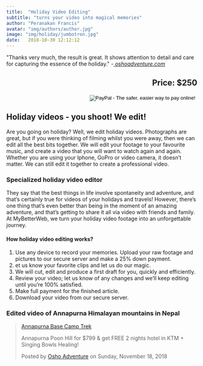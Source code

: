 ```yaml
---
title:  "Holiday Video Editing"
subtitle: "turns your video into magical memories"
author: "Peranakan Francis"
avatar: "img/authors/author.jpg"
image: "img/holiday/jumbotron.jpg"
date:   2018-10-30 12:12:12
---
```

"Thanks very much, the result is great. It shows attention to detail and care for capturing the essence of the holiday." -<a href="https://www.facebook.com/oshoworldadventures/videos/186371325604026/" target="_blank"><i> oshoadventure.com</i></a>

<div style="text-align: right">
<h2>Price: $250</h2></div>
<div align="right">
<form action="https://www.paypal.com/cgi-bin/webscr" method="post" target="_top">
<input type="hidden" name="cmd" value="_s-xclick">
<input type="hidden" name="hosted_button_id" value="4CCHGXBW33VSQ">
<input type="image" src="https://www.paypalobjects.com/en_US/i/btn/btn_buynowCC_LG.gif" border="0" name="submit" alt="PayPal - The safer, easier way to pay online!">
<img alt="" border="0" src="https://www.paypalobjects.com/en_US/i/scr/pixel.gif" width="1" height="1">
</form>
</div>

##  Holiday videos - you shoot! We edit!
Are you going on holiday? Well, we edit holiday videos. Photographs are great, but if you were thinking of filming whilst you were away, then we can edit all the best bits together. We will edit your footage to your favourite music, and create a video that you will want to watch again and again. Whether you are using your Iphone, GoPro or video camera, it doesn’t matter. We can still edit it together to create a professional video.

### Specialized holiday video editor
They say that the best things in life involve spontaneity and adventure, and that’s certainly true for videos of your holidays and travels! However, there’s one thing that’s even better than being in the moment of an amazing adventure, and that’s getting to share it all via video with friends and family. At MyBetterWeb, we turn your holiday video footage into an unforgettable journey.

#### How holiday video editing works?

1. Use any device to record your memories. Upload your raw footage and pictures to our secure server and make a 25% down payment.
2. et us know your favorite clips and let us do our magic.
3. We will cut, edit and produce a first draft for you, quickly and efficiently.
4. Review your video; let us know of any changes and we’ll keep editing until you’re 100% satisfied.
5. Make full payment for the finished article.
6. Download your video from our secure server.

### Edited video of Annapurna Himalayan mountains in Nepal
<div class="fb-video" data-href="https://www.facebook.com/oshoworldadventures/videos/186371325604026/" data-width="640" data-show-text="false"><blockquote cite="https://www.facebook.com/oshoworldadventures/videos/186371325604026/" class="fb-xfbml-parse-ignore"><a href="https://www.facebook.com/oshoworldadventures/videos/186371325604026/">Annapurna Base Camp Trek</a><p>Annapurna Poon Hill for $799 &amp; get FREE 2 nights hotel in KTM + Singing Bowls Healing!</p>Posted by <a href="https://www.facebook.com/oshoworldadventures/">Osho Adventure</a> on Sunday, November 18, 2018</blockquote></div><br/>
